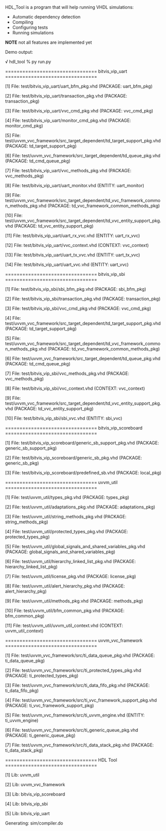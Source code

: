 HDL_Tool is a program that will help running VHDL simulations:

* Automatic dependency detection
* Compiling 
* Configuring tests
* Running simulations


**NOTE** not all features are implemented yet



Demo output:

√ hdl_tool % py run.py 

================================ bitvis_vip_uart ================================

[1] File: test/bitvis_vip_uart/uart_bfm_pkg.vhd (PACKAGE: uart_bfm_pkg)

[2] File: test/bitvis_vip_uart/transaction_pkg.vhd (PACKAGE: transaction_pkg)

[3] File: test/bitvis_vip_uart/vvc_cmd_pkg.vhd (PACKAGE: vvc_cmd_pkg)

[4] File: test/bitvis_vip_uart/monitor_cmd_pkg.vhd (PACKAGE: monitor_cmd_pkg)

[5] File: test/uvvm_vvc_framework/src_target_dependent/td_target_support_pkg.vhd (PACKAGE: td_target_support_pkg)

[6] File: test/uvvm_vvc_framework/src_target_dependent/td_queue_pkg.vhd (PACKAGE: td_cmd_queue_pkg)

[7] File: test/bitvis_vip_uart/vvc_methods_pkg.vhd (PACKAGE: vvc_methods_pkg)

[8] File: test/bitvis_vip_uart/uart_monitor.vhd (ENTITY: uart_monitor)

[9] File: test/uvvm_vvc_framework/src_target_dependent/td_vvc_framework_common_methods_pkg.vhd (PACKAGE: td_vvc_framework_common_methods_pkg)

[10] File: test/uvvm_vvc_framework/src_target_dependent/td_vvc_entity_support_pkg.vhd (PACKAGE: td_vvc_entity_support_pkg)

[11] File: test/bitvis_vip_uart/uart_rx_vvc.vhd (ENTITY: uart_rx_vvc)

[12] File: test/bitvis_vip_uart/vvc_context.vhd (CONTEXT: vvc_context)

[13] File: test/bitvis_vip_uart/uart_tx_vvc.vhd (ENTITY: uart_tx_vvc)

[14] File: test/bitvis_vip_uart/uart_vvc.vhd (ENTITY: uart_vvc)

================================ bitvis_vip_sbi ================================

[1] File: test/bitvis_vip_sbi/sbi_bfm_pkg.vhd (PACKAGE: sbi_bfm_pkg)

[2] File: test/bitvis_vip_sbi/transaction_pkg.vhd (PACKAGE: transaction_pkg)

[3] File: test/bitvis_vip_sbi/vvc_cmd_pkg.vhd (PACKAGE: vvc_cmd_pkg)

[4] File: test/uvvm_vvc_framework/src_target_dependent/td_target_support_pkg.vhd (PACKAGE: td_target_support_pkg)

[5] File: test/uvvm_vvc_framework/src_target_dependent/td_vvc_framework_common_methods_pkg.vhd (PACKAGE: td_vvc_framework_common_methods_pkg)

[6] File: test/uvvm_vvc_framework/src_target_dependent/td_queue_pkg.vhd (PACKAGE: td_cmd_queue_pkg)

[7] File: test/bitvis_vip_sbi/vvc_methods_pkg.vhd (PACKAGE: vvc_methods_pkg)

[8] File: test/bitvis_vip_sbi/vvc_context.vhd (CONTEXT: vvc_context)

[9] File: test/uvvm_vvc_framework/src_target_dependent/td_vvc_entity_support_pkg.vhd (PACKAGE: td_vvc_entity_support_pkg)

[10] File: test/bitvis_vip_sbi/sbi_vvc.vhd (ENTITY: sbi_vvc)

================================ bitvis_vip_scoreboard ================================

[1] File: test/bitvis_vip_scoreboard/generic_sb_support_pkg.vhd (PACKAGE: generic_sb_support_pkg)

[2] File: test/bitvis_vip_scoreboard/generic_sb_pkg.vhd (PACKAGE: generic_sb_pkg)

[3] File: test/bitvis_vip_scoreboard/predefined_sb.vhd (PACKAGE: local_pkg)

================================ uvvm_util ================================

[1] File: test/uvvm_util/types_pkg.vhd (PACKAGE: types_pkg)

[2] File: test/uvvm_util/adaptations_pkg.vhd (PACKAGE: adaptations_pkg)

[3] File: test/uvvm_util/string_methods_pkg.vhd (PACKAGE: string_methods_pkg)

[4] File: test/uvvm_util/protected_types_pkg.vhd (PACKAGE: protected_types_pkg)

[5] File: test/uvvm_util/global_signals_and_shared_variables_pkg.vhd (PACKAGE: global_signals_and_shared_variables_pkg)

[6] File: test/uvvm_util/hierarchy_linked_list_pkg.vhd (PACKAGE: hierarchy_linked_list_pkg)

[7] File: test/uvvm_util/license_pkg.vhd (PACKAGE: license_pkg)

[8] File: test/uvvm_util/alert_hierarchy_pkg.vhd (PACKAGE: alert_hierarchy_pkg)

[9] File: test/uvvm_util/methods_pkg.vhd (PACKAGE: methods_pkg)

[10] File: test/uvvm_util/bfm_common_pkg.vhd (PACKAGE: bfm_common_pkg)

[11] File: test/uvvm_util/uvvm_util_context.vhd (CONTEXT: uvvm_util_context)

================================ uvvm_vvc_framework ================================

[1] File: test/uvvm_vvc_framework/src/ti_data_queue_pkg.vhd (PACKAGE: ti_data_queue_pkg)

[2] File: test/uvvm_vvc_framework/src/ti_protected_types_pkg.vhd (PACKAGE: ti_protected_types_pkg)

[3] File: test/uvvm_vvc_framework/src/ti_data_fifo_pkg.vhd (PACKAGE: ti_data_fifo_pkg)

[4] File: test/uvvm_vvc_framework/src/ti_vvc_framework_support_pkg.vhd (PACKAGE: ti_vvc_framework_support_pkg)

[5] File: test/uvvm_vvc_framework/src/ti_uvvm_engine.vhd (ENTITY: ti_uvvm_engine)

[6] File: test/uvvm_vvc_framework/src/ti_generic_queue_pkg.vhd (PACKAGE: ti_generic_queue_pkg)

[7] File: test/uvvm_vvc_framework/src/ti_data_stack_pkg.vhd (PACKAGE: ti_data_stack_pkg)

================================ HDL Tool ================================

[1] Lib: uvvm_util

[2] Lib: uvvm_vvc_framework

[3] Lib: bitvis_vip_scoreboard

[4] Lib: bitvis_vip_sbi

[5] Lib: bitvis_vip_uart

Generating: sim/compiler.do